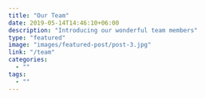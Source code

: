 ```yaml
---
title: "Our Team"
date: 2019-05-14T14:46:10+06:00
description: "Introducing our wonderful team members"
type: "featured"
image: "images/featured-post/post-3.jpg"
link: "/team"
categories:
  - ""
tags:
  - ""
---
```

